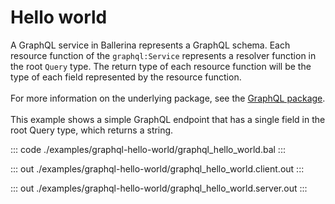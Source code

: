 # Hello world

A GraphQL service in Ballerina represents a GraphQL schema. Each resource function of the `graphql:Service`
represents a resolver function in the root `Query` type. The return type of each resource function will be the
type of each field represented by the resource function.<br/><br/>
For more information on the underlying package, see the
[GraphQL package](https://docs.central.ballerina.io/ballerina/graphql/latest/).<br/><br/>
This example shows a simple GraphQL endpoint that has a single field in the root Query type, which returns a string.


::: code ./examples/graphql-hello-world/graphql_hello_world.bal :::

::: out ./examples/graphql-hello-world/graphql_hello_world.client.out :::

::: out ./examples/graphql-hello-world/graphql_hello_world.server.out :::